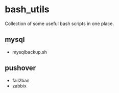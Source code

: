 # bash_utils
Collection of some useful bash scripts in one place.
## mysql
* mysqlbackup.sh
## pushover
* fail2ban
* zabbix
